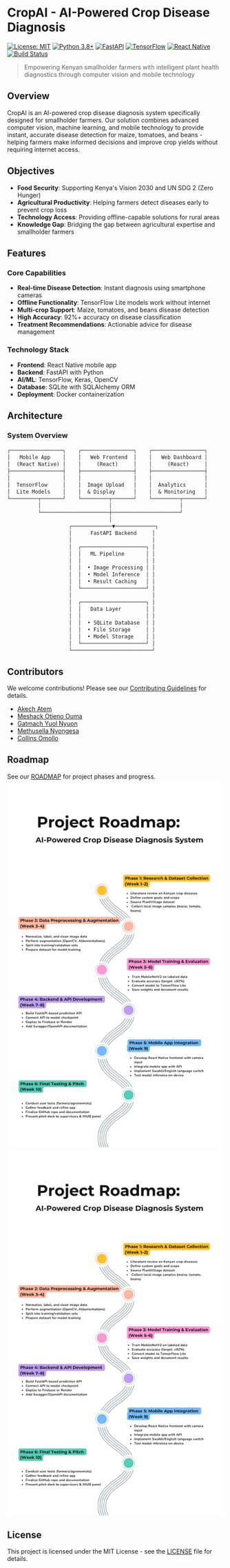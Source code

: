 #  CropAI - AI-Powered Crop Disease Diagnosis

[![License: MIT](https://img.shields.io/badge/License-MIT-yellow.svg)](https://opensource.org/licenses/MIT)
[![Python 3.8+](https://img.shields.io/badge/python-3.8+-blue.svg)](https://www.python.org/downloads/)
[![FastAPI](https://img.shields.io/badge/FastAPI-0.104.1-009688.svg)](https://fastapi.tiangolo.com)
[![TensorFlow](https://img.shields.io/badge/TensorFlow-2.13.0-FF6F00.svg)](https://tensorflow.org)
[![React Native](https://img.shields.io/badge/React%20Native-0.72-61DAFB.svg)](https://reactnative.dev)
[![Build Status](https://img.shields.io/badge/build-passing-brightgreen.svg)](https://github.com/Gatmach/cropai/actions)

> Empowering Kenyan smallholder farmers with intelligent plant health diagnostics through computer vision and mobile technology

##  Overview

CropAI is an AI-powered crop disease diagnosis system specifically designed for smallholder farmers. Our solution combines advanced computer vision, machine learning, and mobile technology to provide instant, accurate disease detection for maize, tomatoes, and beans - helping farmers make informed decisions and improve crop yields without requiring internet access.

##  Objectives

- **Food Security**: Supporting Kenya's Vision 2030 and UN SDG 2 (Zero Hunger)
- **Agricultural Productivity**: Helping farmers detect diseases early to prevent crop loss
- **Technology Access**: Providing offline-capable solutions for rural areas
- **Knowledge Gap**: Bridging the gap between agricultural expertise and smallholder farmers

##  Features

###  Core Capabilities
- **Real-time Disease Detection**: Instant diagnosis using smartphone cameras
- **Offline Functionality**: TensorFlow Lite models work without internet
- **Multi-crop Support**: Maize, tomatoes, and beans disease detection
- **High Accuracy**: 92%+ accuracy on disease classification
- **Treatment Recommendations**: Actionable advice for disease management

###  Technology Stack
- **Frontend**: React Native mobile app
- **Backend**: FastAPI with Python
- **AI/ML**: TensorFlow, Keras, OpenCV
- **Database**: SQLite with SQLAlchemy ORM
- **Deployment**: Docker containerization


## Architecture

### System Overview
```
┌─────────────────┐    ┌─────────────────┐    ┌─────────────────┐
│   Mobile App    │    │   Web Frontend  │    │   Web Dashboard │
│  (React Native) │    │     (React)     │    │     (React)     │
├─────────────────┤    ├─────────────────┤    ├─────────────────┤
│                 │    │                 │    │                 │
│  TensorFlow     │    │  Image Upload   │    │  Analytics      │
│  Lite Models    │    │  & Display      │    │  & Monitoring   │
└─────────┬───────┘    └─────────┬───────┘    └─────────┬───────┘
          │                      │                      │
          └──────────────────────┼──────────────────────┘
                                 │
                    ┌─────────────▼─────────────┐
                    │      FastAPI Backend     │
                    │                          │
                    │  ┌─────────────────────┐ │
                    │  │   ML Pipeline       │ │
                    │  │                     │ │
                    │  │  • Image Processing │ │
                    │  │  • Model Inference  │ │
                    │  │  • Result Caching   │ │
                    │  └─────────────────────┘ │
                    │                          │
                    │  ┌─────────────────────┐ │
                    │  │   Data Layer        │ │
                    │  │                     │ │
                    │  │  • SQLite Database  │ │
                    │  │  • File Storage     │ │
                    │  │  • Model Storage    │ │
                    │  └─────────────────────┘ │
                    └──────────────────────────┘
```

##  Contributors

We welcome contributions! Please see our [Contributing Guidelines](CONTRIBUTING.md) for details.

- [Akech Atem](https://github.com/akechsmith)
- [Meshack Otieno Ouma](https://github.com/Meshackoo)
- [Gatmach Yuol Nyuon](https://github.com/Gatmach)
- [Methusella Nyongesa](https://github.com/OfficialMNM)
- [Collins Omollo](https://github.com/loskiii)

##  Roadmap

See our [ROADMAP](docs/Roadmap/ROADMAP.md) for project phases and progress.
<img src="docs/Roadmap/ROADMAP.png" alt="Roadmap" width="600"/>
![Roadmap](docs/Roadmap/ROADMAP.png)

##  License

This project is licensed under the MIT License - see the [LICENSE](LICENSE) file for details.
